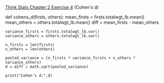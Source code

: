 [Think Stats Chapter 2 Exercise 4](http://greenteapress.com/thinkstats2/html/thinkstats2003.html#toc24) (Cohen's d)

def cohens_d(firsts, others):
    mean_firsts = firsts.totalwgt_lb.mean()
    mean_others = others.totalwgt_lb.mean()
    diff = mean_firsts - mean_others
    
    variance_firsts = firsts.totalwgt_lb.var()
    variance_others = others.totalwgt_lb.var()
    
    n_firsts = len(firsts)
    n_others = len(others)
    
    pooled_variance = (n_firsts * variance_firsts + n_others * variance_others)
    d = diff / math.sqrt(pooled_variance)
    
    print("Cohen's d:",d)
